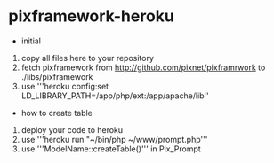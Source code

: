 pixframework-heroku
===================
* initial
1. copy all files here to your repository
2. fetch pixframework from http://github.com/pixnet/pixframrwork to ./libs/pixframework
3. use '''heroku config:set LD\_LIBRARY\_PATH=/app/php/ext:/app/apache/lib''

* how to create table
1. deploy your code to heroku
2. use '''heroku run "~/bin/php ~/www/prompt.php'''
3. use '''ModelName::createTable()''' in Pix\_Prompt
